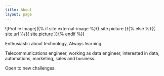 ```yaml
---
title: About
layout: page
---
```


![Profile Image]({% if site.external-image %}{{ site.picture }}{% else %}{{ site.url }}/{{ site.picture }}{% endif %})

Enthusiastic about technology,
Always learning<br>

<p>Telecommunications engineer, working as data engineer, interested in data, automations, marketing, sales and business.</p>

<p>Open to new challenges.</p>


